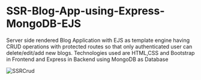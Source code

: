# SSR-Blog-App-using-Express-MongoDB-EJS
Server side rendered Blog Application with EJS as template engine having CRUD operations with protected routes so that only authenticated user can delete/edit/add new blogs. Technologies used are HTML,CSS and Bootstrap in Frontend and Express in Backend using MongoDB as Database

![SSRCrud](https://user-images.githubusercontent.com/101814302/176991529-ffc4cd19-a08c-4abe-ae77-d4c7a70c9196.png)
